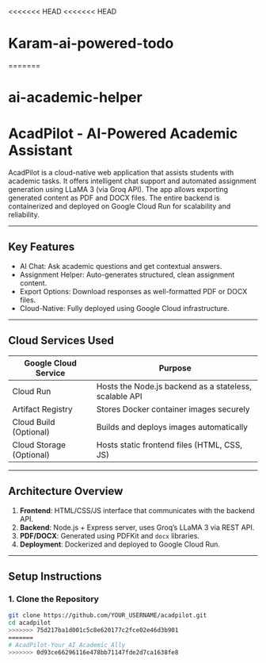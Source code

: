 <<<<<<< HEAD
<<<<<<< HEAD
# Karam-ai-powered-todo
=======
# ai-academic-helper
# AcadPilot - AI-Powered Academic Assistant

AcadPilot is a cloud-native web application that assists students with academic tasks. It offers intelligent chat support and automated assignment generation using LLaMA 3 (via Groq API). The app allows exporting generated content as PDF and DOCX files. The entire backend is containerized and deployed on Google Cloud Run for scalability and reliability.

---

## Key Features

- AI Chat: Ask academic questions and get contextual answers.
- Assignment Helper: Auto-generates structured, clean assignment content.
- Export Options: Download responses as well-formatted PDF or DOCX files.
- Cloud-Native: Fully deployed using Google Cloud infrastructure.

---

## Cloud Services Used

| Google Cloud Service      | Purpose                                                   |
|--------------------------|-----------------------------------------------------------|
| Cloud Run                | Hosts the Node.js backend as a stateless, scalable API    |
| Artifact Registry        | Stores Docker container images securely                   |
| Cloud Build (Optional)   | Builds and deploys images automatically                   |
| Cloud Storage (Optional) | Hosts static frontend files (HTML, CSS, JS)               |

---

## Architecture Overview

1. **Frontend**: HTML/CSS/JS interface that communicates with the backend API.
2. **Backend**: Node.js + Express server, uses Groq’s LLaMA 3 via REST API.
3. **PDF/DOCX**: Generated using PDFKit and `docx` libraries.
4. **Deployment**: Dockerized and deployed to Google Cloud Run.

---

## Setup Instructions

### 1. Clone the Repository

```bash
git clone https://github.com/YOUR_USERNAME/acadpilot.git
cd acadpilot
>>>>>>> 75d217ba1d001c5c8e620177c2fce02e46d3b901
=======
# AcadPilot-Your_AI_Academic_Ally
>>>>>>> 0d93ce66296116e478bb71147fde2d7ca1638fe8
